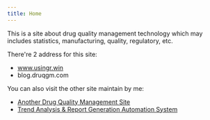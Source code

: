 ```yaml
---
title: Home
---
```


This is a site about drug quality management technology which may includes statistics, manufacturing, quality, regulatory, etc.

There're 2 address for this site:

 - www.usingr.win
 - blog.druqgm.com

You can also visit the other site maintain by me:

 - [Another Drug Quality Management Site](www.drugqm.com)
 - [Trend Analysis & Report Generation Automation System](jonie.shinyapps.io/utility)